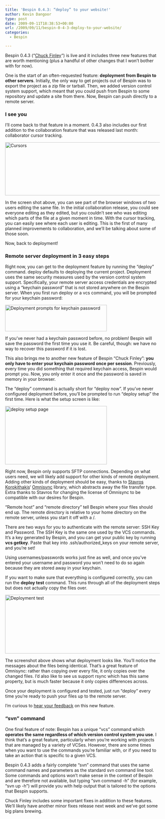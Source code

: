 ```yaml
---
title: 'Bespin 0.4.3: “deploy” to your website!'
author: Kevin Dangoor
type: post
date: 2009-09-11T18:38:53+00:00
url: /2009/09/11/bespin-0-4-3-deploy-to-your-website/
categories:
  - Bespin

---
```

Bespin 0.4.3 (&#8220;[Chuck Finley][1]&#8220;) is live and it includes three new features that are worth mentioning (plus a handful of other changes that I won&#8217;t bother with for now).

One is the start of an often-requested feature: **deployment from Bespin to other servers**. Initially, the only way to get projects out of Bespin was to export the project as a zip file or tarball. Then, we added version control system support, which meant that you could push from Bespin to some repository and update a site from there. Now, Bespin can push directly to a remote server.

### I see you

I&#8217;ll come back to that feature in a moment. 0.4.3 also includes our first addition to the collaboration feature that was released last month: collaborator cursor tracking.

[<img class="alignnone size-full wp-image-2620" title="Cursors" src="http://www.blueskyonmars.com/images/2009/09/Cursors.png" alt="Cursors" width="642" height="173" srcset="https://www.blueskyonmars.com/images/2009/09/Cursors.png 642w, https://www.blueskyonmars.com/images/2009/09/Cursors-300x80.png 300w" sizes="(max-width: 642px) 100vw, 642px" />][2]

In the screen shot above, you can see part of the browser windows of two users editing the same file. In the initial collaboration release, you could see everyone editing as they edited, but you couldn&#8217;t see who was editing which parts of the file at a given moment in time. With the cursor tracking, you can easily see where each user is editing. This is the first of many planned improvements to collaboration, and we&#8217;ll be talking about some of those soon.

Now, back to deployment!

### Remote server deployment in 3 easy steps

Right now, you can get to the deployment feature by running the &#8220;deploy&#8221; command. deploy defaults to deploying the current project. Deployment uses the same security measures used by the version control system support. Specifically, your remote server access credentials are encrypted using a &#8220;keychain password&#8221; that is not stored anywhere on the Bespin server. When you first run deploy or a vcs command, you will be prompted for your keychain password:

[<img class="alignnone size-full wp-image-2622" title="Deployment prompts for keychain password" src="http://www.blueskyonmars.com/images/2009/09/deploy1.png" alt="Deployment prompts for keychain password" width="331" height="86" srcset="https://www.blueskyonmars.com/images/2009/09/deploy1.png 331w, https://www.blueskyonmars.com/images/2009/09/deploy1-300x77.png 300w" sizes="(max-width: 331px) 100vw, 331px" />][3]

If you&#8217;ve never had a keychain password before, no problem! Bespin will save the password the first time you use it. Be careful, though: we have no way to recover this password if it is lost.

This also brings me to another new feature of Bespin &#8220;Chuck Finley&#8221;: **you only have to enter your keychain password once per session**. Previously, every time you did something that required keychain access, Bespin would prompt you. Now, you only enter it once and the password is saved in memory in your browser.

The &#8220;deploy&#8221; command is actually short for &#8220;deploy now&#8221;. If you&#8217;ve never configured deployment before, you&#8217;ll be prompted to run &#8220;deploy setup&#8221; the first time. Here is what the setup screen is like:

[<img class="alignnone size-full wp-image-2623" title="deploy setup page" src="http://www.blueskyonmars.com/images/2009/09/deploy2.png" alt="deploy setup page" width="331" height="190" srcset="https://www.blueskyonmars.com/images/2009/09/deploy2.png 331w, https://www.blueskyonmars.com/images/2009/09/deploy2-300x172.png 300w" sizes="(max-width: 331px) 100vw, 331px" />][4]

Right now, Bespin only supports SFTP connections. Depending on what users need, we will likely add support for other kinds of remote deployment. Adding other kinds of deployment should be easy, thanks to [Stavros Korokithakis][5]&#8216; [Omnisync][6] library, which abstracts away the file transfer type. Extra thanks to Stavros for changing the license of Omnisync to be compatible with our desires for Bespin.

&#8220;Remote host&#8221; and &#8220;remote directory&#8221; tell Bespin where your files should end up. The remote directory is relative to your home directory on the remote server, unless you start it off with a /.

There are two ways for you to authenticate with the remote server: SSH Key and Password. The SSH Key is the same one used by the VCS commands. It&#8217;s a key generated by Bespin, and you can get your public key by running **vcs getkey**. Paste that key into .ssh/authorized_keys on your remote server, and you&#8217;re set!

Using usernames/passwords works just fine as well, and once you&#8217;ve entered your username and password you won&#8217;t need to do so again because they are stored away in your keychain.

If you want to make sure that everything is configured correctly, you can run the **deploy test** command. This runs through all of the deployment steps but does not actually copy the files over.

[<img class="alignnone size-full wp-image-2624" title="Deployment test" src="http://www.blueskyonmars.com/images/2009/09/deploy3.png" alt="Deployment test" width="684" height="191" srcset="https://www.blueskyonmars.com/images/2009/09/deploy3.png 684w, https://www.blueskyonmars.com/images/2009/09/deploy3-300x83.png 300w" sizes="(max-width: 684px) 100vw, 684px" />][7]

The screenshot above shows what deployment looks like. You&#8217;ll notice the messages about the files being identical. That&#8217;s a great feature of Omnisync: rather than copying over every file, it only copies over the changed files. I&#8217;d also like to see us support rsync which has this same property, but is much faster because it only copies differences across.

Once your deployment is configured and tested, just run &#8220;deploy&#8221; every time you&#8217;re ready to push your files up to the remote server.

I&#8217;m curious to [hear your feedback][8] on this new feature.

### &#8220;svn&#8221; command

One final feature of note: Bespin has a unique &#8220;vcs&#8221; command which **operates the same regardless of which version control system you use**. I think that&#8217;s a great feature, particularly when you&#8217;re working with projects that are managed by a variety of VCSes. However, there are some times when you want to use the commands you&#8217;re familiar with, or if you need to take an action that is specific to a given VCS.

Bespin 0.4.3 adds a fairly complete &#8220;svn&#8221; command that uses the same command names and parameters as the standard svn command line tool. Some commands and options won&#8217;t make sense in the context of Bespin and are therefore not available, but typing &#8220;svn command -h&#8221; (for example, &#8220;svn up -h&#8221;) will provide you with help output that is tailored to the options that Bespin supports.

Chuck Finley includes some important fixes in addition to these features. We&#8217;ll likely have another minor fixes release next week and we&#8217;ve got some big plans brewing.

 [1]: http://tv.blogs.pressdemocrat.com/10684/burn-notice-who-is-chuck-finley/
 [2]: http://www.blueskyonmars.com/images/2009/09/Cursors.png
 [3]: http://www.blueskyonmars.com/images/2009/09/deploy1.png
 [4]: http://www.blueskyonmars.com/images/2009/09/deploy2.png
 [5]: http://www.poromenos.org/
 [6]: https://launchpad.net/omnisync
 [7]: http://www.blueskyonmars.com/images/2009/09/deploy3.png
 [8]: http://groups.google.com/group/bespin/